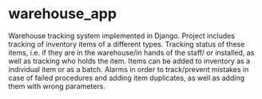 # warehouse_app
Warehouse tracking system implemented in Django.
Project includes tracking of inventory items of a different types.
Tracking status of these items, i.e. if they are in the warehouse/in hands of the staff/ or installed, as well as tracking who holds the item.
Items can be added to inventory as a individual item or as a batch.
Alarms in order to track/prevent mistakes in case of failed procedures and adding item duplicates, as well as adding them with wrong parameters.
